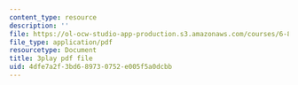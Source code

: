 ```yaml
---
content_type: resource
description: ''
file: https://ol-ocw-studio-app-production.s3.amazonaws.com/courses/6-849-geometric-folding-algorithms-linkages-origami-polyhedra-fall-2012/4dfe7a2f3bd689730752e005f5a0dcbb_AxCavqjfy6w.pdf
file_type: application/pdf
resourcetype: Document
title: 3play pdf file
uid: 4dfe7a2f-3bd6-8973-0752-e005f5a0dcbb
---
```

